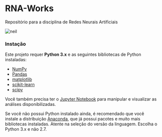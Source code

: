 # RNA-Works
Repositório para a disciplina de Redes Neurais Artificiais 

![neil](https://78.media.tumblr.com/58094664f82de988ea1556771b7a8017/tumblr_ns2km64TS61rwl09fo1_540.gif)

### Instação
Este projeto requer **Python 3.x** e as seguintes bibliotecas de Python instaladas:

- [NumPy](http://www.numpy.org/)
- [Pandas](http://pandas.pydata.org/)
- [matplotlib](http://matplotlib.org/)
- [scikit-learn](http://scikit-learn.org/stable/)
- [scipy](https://www.scipy.org/)


Você também precisa ter o [Jupyter Notebook](http://ipython.org/notebook.html) para manipular e visualizar as análises disponibilizadas.  

Se você não possui Python instalado ainda, é recomendado que você instale a distribuição [Anaconda](http://continuum.io/downloads), que já possui pacotes e muito mais bibliotecas instaladas. Atente na seleção do versão da linguagem. Escolha o Python 3.x e não 2.7.

